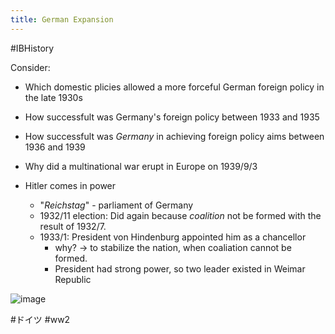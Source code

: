 ```yaml
---
title: German Expansion
---
```


\#IBHistory

Consider:

* Which domestic plicies allowed a more forceful German foreign policy in the late 1930s

* How successfult was Germany's foreign policy between 1933 and 1935

* How successfult was *Germany* in achieving foreign policy aims between 1936 and 1939

* Why did a multinational war erupt in Europe on 1939/9/3

* Hitler comes in power
  
  * "*Reichstag*" - parliament of Germany
  * 1932/11 election: Did again because *coalition* not be formed with the result of 1932/7.
  * 1933/1: President von Hindenburg appointed him as a chancellor
    * why? -> to stabilize the nation, when coaliation cannot be formed.
    * President had strong power, so two leader existed in Weimar Republic

![image](https://gyazo.com/07c3c09111d4b172fd8e64d40c29ffce/thumb/1000)

\#ドイツ #ww2
